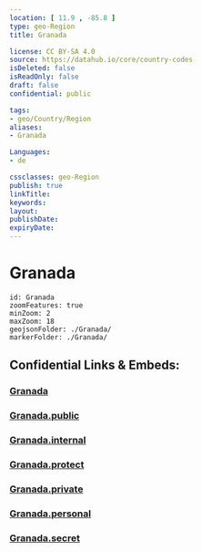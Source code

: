 ```yaml
---
location: [ 11.9 , -85.8 ] 
type: geo-Region
title: Granada

license: CC BY-SA 4.0
source: https://datahub.io/core/country-codes
isDeleted: false
isReadOnly: false
draft: false
confidential: public

tags:
- geo/Country/Region
aliases:
- Granada

Languages:
- de

cssclasses: geo-Region
publish: true
linkTitle: 
keywords: 
layout: 
publishDate: 
expiryDate: 
---
```


# Granada

```leaflet
id: Granada
zoomFeatures: true 
minZoom: 2 
maxZoom: 18
geojsonFolder: ./Granada/
markerFolder: ./Granada/
```


## Confidential Links & Embeds: 

### [Granada](/_Standards/Earth/Continent/America~Central/Nicaragua/departments~Nicaragua/Granada.md) 

### [Granada.public](/_public/Earth/Continent/America~Central/Nicaragua/departments~Nicaragua/Granada.public.md) 

### [Granada.internal](/_internal/Earth/Continent/America~Central/Nicaragua/departments~Nicaragua/Granada.internal.md) 

### [Granada.protect](/_protect/Earth/Continent/America~Central/Nicaragua/departments~Nicaragua/Granada.protect.md) 

### [Granada.private](/_private/Earth/Continent/America~Central/Nicaragua/departments~Nicaragua/Granada.private.md) 

### [Granada.personal](/_personal/Earth/Continent/America~Central/Nicaragua/departments~Nicaragua/Granada.personal.md) 

### [Granada.secret](/_secret/Earth/Continent/America~Central/Nicaragua/departments~Nicaragua/Granada.secret.md)

